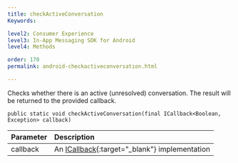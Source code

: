```yaml
---
title: checkActiveConversation
Keywords:

level2: Consumer Experience
level3: In-App Messaging SDK for Android
level4: Methods

order: 170
permalink: android-checkactiveconversation.html

---
```


Checks whether there is an active (unresolved) conversation. The result will be returned to the provided callback.

`public static void checkActiveConversation(final ICallback<Boolean, Exception> callback)`

| Parameter | Description |
| :--- | :--- |
| callback | An [ICallback](android-callbacks-index.html){:target="_blank"} implementation |

